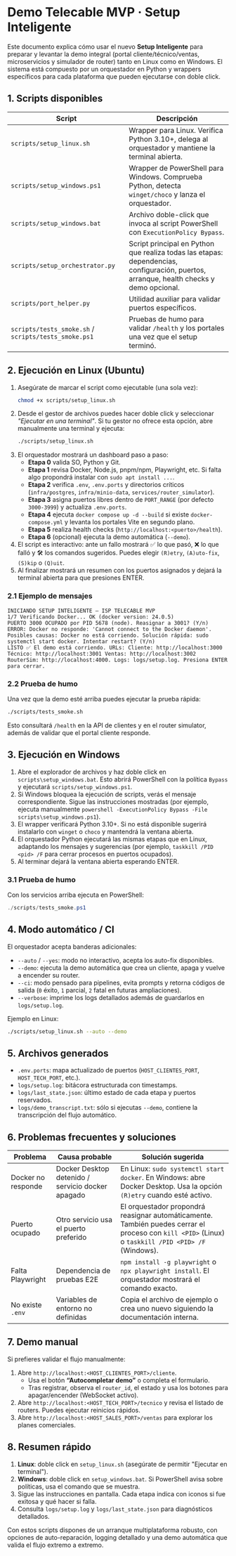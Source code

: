 # Demo Telecable MVP · Setup Inteligente

Este documento explica cómo usar el nuevo **Setup Inteligente** para preparar y
levantar la demo integral (portal cliente/técnico/ventas, microservicios y
simulador de router) tanto en Linux como en Windows. El sistema está compuesto
por un orquestador en Python y wrappers específicos para cada plataforma que
pueden ejecutarse con doble click.

## 1. Scripts disponibles

| Script | Descripción |
| --- | --- |
| `scripts/setup_linux.sh` | Wrapper para Linux. Verifica Python 3.10+, delega al orquestador y mantiene la terminal abierta. |
| `scripts/setup_windows.ps1` | Wrapper de PowerShell para Windows. Comprueba Python, detecta `winget/choco` y lanza el orquestador. |
| `scripts/setup_windows.bat` | Archivo doble-click que invoca al script PowerShell con `ExecutionPolicy Bypass`. |
| `scripts/setup_orchestrator.py` | Script principal en Python que realiza todas las etapas: dependencias, configuración, puertos, arranque, health checks y demo opcional. |
| `scripts/port_helper.py` | Utilidad auxiliar para validar puertos específicos. |
| `scripts/tests_smoke.sh` / `scripts/tests_smoke.ps1` | Pruebas de humo para validar `/health` y los portales una vez que el setup terminó. |

## 2. Ejecución en Linux (Ubuntu)

1. Asegúrate de marcar el script como ejecutable (una sola vez):
   ```bash
   chmod +x scripts/setup_linux.sh
   ```
2. Desde el gestor de archivos puedes hacer doble click y seleccionar *"Ejecutar en una terminal"*. Si tu gestor no ofrece esta opción, abre manualmente una terminal y ejecuta:
   ```bash
   ./scripts/setup_linux.sh
   ```
3. El orquestador mostrará un dashboard paso a paso:
   - **Etapa 0** valida SO, Python y Git.
   - **Etapa 1** revisa Docker, Node.js, pnpm/npm, Playwright, etc. Si falta algo propondrá instalar con `sudo apt install ...`.
   - **Etapa 2** verifica `.env`, `.env.ports` y directorios críticos (`infra/postgres`, `infra/minio-data`, `services/router_simulator`).
   - **Etapa 3** asigna puertos libres dentro de `PORT_RANGE` (por defecto `3000-3999`) y actualiza `.env.ports`.
   - **Etapa 4** ejecuta `docker compose up -d --build` si existe `docker-compose.yml` y levanta los portales Vite en segundo plano.
   - **Etapa 5** realiza health checks (`http://localhost:<puerto>/health`).
   - **Etapa 6** (opcional) ejecuta la demo automática (`--demo`).
4. El script es interactivo: ante un fallo mostrará ✅ lo que pasó, ❌ lo que falló y 🛠️ los comandos sugeridos. Puedes elegir `(R)etry`, `(A)uto-fix`, `(S)kip` o `(Q)uit`.
5. Al finalizar mostrará un resumen con los puertos asignados y dejará la terminal abierta para que presiones ENTER.

### 2.1 Ejemplo de mensajes

```
INICIANDO SETUP INTELIGENTE — ISP TELECABLE MVP
1/7 Verificando Docker... OK (docker version: 24.0.5)
PUERTO 3000 OCUPADO por PID 5678 (node). Reasignar a 3001? (Y/n)
ERROR: Docker no responde: 'Cannot connect to the Docker daemon'. Posibles causas: Docker no está corriendo. Solución rápida: sudo systemctl start docker. Intentar restart? (Y/n)
LISTO ✅ El demo está corriendo. URLs: Cliente: http://localhost:3000 Técnico: http://localhost:3001 Ventas: http://localhost:3002 RouterSim: http://localhost:4000. Logs: logs/setup.log. Presiona ENTER para cerrar.
```

### 2.2 Prueba de humo

Una vez que la demo esté arriba puedes ejecutar la prueba rápida:
```bash
./scripts/tests_smoke.sh
```
Esto consultará `/health` en la API de clientes y en el router simulator, además de validar que el portal cliente responde.

## 3. Ejecución en Windows

1. Abre el explorador de archivos y haz doble click en `scripts\setup_windows.bat`. Esto abrirá PowerShell con la política `Bypass` y ejecutará `scripts/setup_windows.ps1`.
2. Si Windows bloquea la ejecución de scripts, verás el mensaje correspondiente. Sigue las instrucciones mostradas (por ejemplo, ejecuta manualmente `powershell -ExecutionPolicy Bypass -File scripts\setup_windows.ps1`).
3. El wrapper verificará Python 3.10+. Si no está disponible sugerirá instalarlo con `winget` o `choco` y mantendrá la ventana abierta.
4. El orquestador Python ejecutará las mismas etapas que en Linux, adaptando los mensajes y sugerencias (por ejemplo, `taskkill /PID <pid> /F` para cerrar procesos en puertos ocupados).
5. Al terminar dejará la ventana abierta esperando ENTER.

### 3.1 Prueba de humo

Con los servicios arriba ejecuta en PowerShell:
```powershell
./scripts/tests_smoke.ps1
```

## 4. Modo automático / CI

El orquestador acepta banderas adicionales:

- `--auto` / `--yes`: modo no interactivo, acepta los auto-fix disponibles.
- `--demo`: ejecuta la demo automática que crea un cliente, apaga y vuelve a encender su router.
- `--ci`: modo pensado para pipelines, evita prompts y retorna códigos de salida (`0` éxito, `1` parcial, `2` fatal en futuras ampliaciones).
- `--verbose`: imprime los logs detallados además de guardarlos en `logs/setup.log`.

Ejemplo en Linux:
```bash
./scripts/setup_linux.sh --auto --demo
```

## 5. Archivos generados

- `.env.ports`: mapa actualizado de puertos (`HOST_CLIENTES_PORT`, `HOST_TECH_PORT`, etc.).
- `logs/setup.log`: bitácora estructurada con timestamps.
- `logs/last_state.json`: último estado de cada etapa y puertos reservados.
- `logs/demo_transcript.txt`: sólo si ejecutas `--demo`, contiene la transcripción del flujo automático.

## 6. Problemas frecuentes y soluciones

| Problema | Causa probable | Solución sugerida |
| --- | --- | --- |
| Docker no responde | Docker Desktop detenido / servicio docker apagado | En Linux: `sudo systemctl start docker`. En Windows: abre Docker Desktop. Usa la opción `(R)etry` cuando esté activo. |
| Puerto ocupado | Otro servicio usa el puerto preferido | El orquestador propondrá reasignar automáticamente. También puedes cerrar el proceso con `kill <PID>` (Linux) o `taskkill /PID <PID> /F` (Windows). |
| Falta Playwright | Dependencia de pruebas E2E | `npm install -g playwright` o `npx playwright install`. El orquestador mostrará el comando exacto. |
| No existe `.env` | Variables de entorno no definidas | Copia el archivo de ejemplo o crea uno nuevo siguiendo la documentación interna. |

## 7. Demo manual

Si prefieres validar el flujo manualmente:

1. Abre `http://localhost:<HOST_CLIENTES_PORT>/cliente`.
   - Usa el botón **“Autocompletar demo”** o completa el formulario.
   - Tras registrar, observa el `router_id`, el estado y usa los botones para apagar/encender (WebSocket activo).
2. Abre `http://localhost:<HOST_TECH_PORT>/tecnico` y revisa el listado de routers. Puedes ejecutar reinicios rápidos.
3. Abre `http://localhost:<HOST_SALES_PORT>/ventas` para explorar los planes comerciales.

## 8. Resumen rápido

1. **Linux**: doble click en `setup_linux.sh` (asegúrate de permitir "Ejecutar en terminal").
2. **Windows**: doble click en `setup_windows.bat`. Si PowerShell avisa sobre políticas, usa el comando que se muestra.
3. Sigue las instrucciones en pantalla. Cada etapa indica con iconos si fue exitosa y qué hacer si falla.
4. Consulta `logs/setup.log` y `logs/last_state.json` para diagnósticos detallados.

Con estos scripts dispones de un arranque multiplataforma robusto, con opciones de auto-reparación, logging detallado y una demo automática que valida el flujo extremo a extremo.
